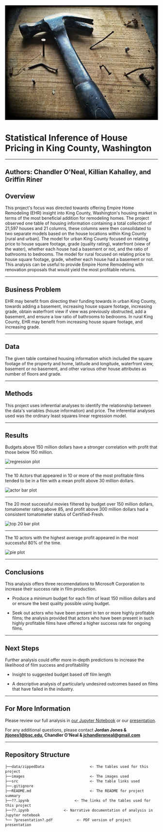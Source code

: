 ![remodeling photo](images/cover_hammer.jpg)

# Statistical Inference of House Pricing in King County, Washington

---
**Authors**: Chandler O'Neal, Killian Kahalley, and Griffin Riner
---

## Overview

This project's focus was directed towards offering Empire Home Remodeling (EHR) insight into King County, Washington's housing market in terms of the most beneficial addition for remodeling homes. The project observed one table of housing information containing a total collection of 21,597 houses and 21 columns, these columns were then consolidated to two separate models based on the house locations within King County [rural and urban]. The model for urban King County focused on relating price to house square footage, grade (quality rating), waterfront (view of the water), whether each house had a basement or not, and the ratio of bathrooms to bedrooms. The model for rural focused on relating price to house square footage, grade, whether each house had a basement or not. This analysis can be useful to provide Empire Home Remodeling with renovation proposals that would yield the most profitable returns.

---

## Business Problem

EHR may benefit from directing their funding towards in urban King County, towards adding a basement, increasing house square footage, increasing grade, obtain waterfront view if view was previously obstructed, add a basement, and ensure a low ratio of bathrooms to bedrooms. In rural King County, EHR may benefit from increasing house square footage, and increasing grade.

---

## Data

The given table contained housing information which included the square footage of the property and home, latitude and longitude, waterfront view, basement or no basement, and other various other house attributes as number of floors and grade. 

---

## Methods

This project uses inferential analyses to identify the relationship between the data's variables (house information) and price. The inferential analyses used was the ordinary least squares linear regression model. 

---

## Results

Budgets above 150 million dollars have a stronger correlation with profit that those below 150 million. 

![regression plot](images/regression.png)

---

The 10 Actors that appeared in 10 or more of the most profitable films tended to be in a film with a mean profit above 30 million dollars.

![actor bar plot](images/bar_plot.png)

---

The 20 most successful movies filtered by budget over 150 million dollars, tomatometer rating above 85, and profit above 300 million dollars had a consistent tomatometer status of Certified-Fresh.

![top 20 bar plot](images/20_bar_plot.png)

---

The 10 actors with the highest average profit appeared in the most successful 80% of the time. 

![pie plot](images/pie_plot.png)


---

## Conclusions


This analysis offers three recomendations to Microsoft Corporation to increase their success rate in film production.

* Produce a minimum budget for each film of least 150 million dollars and or ensure the best quality possible using budget. 

* Seek out actors who have been present in ten or more highly profitable films; the analysis provided that actors who have been present in such highly profitable films have offered a higher success rate for ongoing films.



---

## Next Steps


Further analysis could offer more in-depth predictions to increase the likelihood of film success and profitablility

* Insight to suggested budget based off film length 

* A descriptive analysis of particularly undesired outcomes based on films that have failed in the industry.


---

## For More Information


Please review our full analysis in [our Jupyter Notebook](./movie_analysis.ipynb) or our [presentation](./presentation_Analysis.pdf).

For any additional questions, please contact **Jordan Jones & jtjones1@bsc.edu, Chandler O'Neal & jchandleroneal@gmail.com**


---

## Repository Structure


```
├──data/zippedData                     <- The tables used for this project 
├──images                              <- The images used 
├──src                                 <- The table links used 
├──.gitignore       
├──README.md                           <- The README for project summary
├──??.ipynb                     <- The links of the tables used for this project 
├──??.ipynb                <- Narrative documentation of analysis in Jupyter notebook
└── ?presentation?.pdf           <- PDF version of project presentation
```